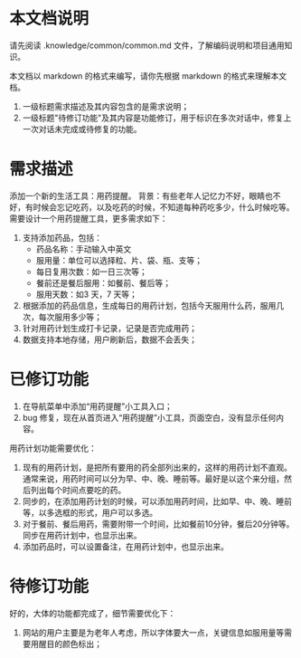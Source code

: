 # 本文档说明

请先阅读 .knowledge/common/common.md 文件，了解编码说明和项目通用知识。

本文档以 markdown 的格式来编写，请你先根据 markdown 的格式来理解本文档。

1. 一级标题需求描述及其内容包含的是需求说明；
2. 一级标题"待修订功能"及其内容是功能修订，用于标识在多次对话中，修复上一次对话未完成或待修复的功能。

# 需求描述
添加一个新的生活工具：用药提醒。
背景：有些老年人记忆力不好，眼睛也不好，有时候会忘记吃药，以及吃药的时候，不知道每种药吃多少，什么时候吃等。
需要设计一个用药提醒工具，更多需求如下：
1. 支持添加药品，包括：
    - 药品名称：手动输入中英文
    - 服用量：单位可以选择粒、片、袋、瓶、支等；
    - 每日复用次数：如一日三次等；
    - 餐前还是餐后服用：如餐前、餐后等；
    - 服用天数：如3 天，7 天等；
2. 根据添加的药品信息，生成每日的用药计划，包括今天服用什么药，服用几次，每次服用多少等；
3. 针对用药计划生成打卡记录，记录是否完成用药；
4. 数据支持本地存储，用户刷新后，数据不会丢失；

# 已修订功能


1. 在导航菜单中添加“用药提醒”小工具入口；
2. bug 修复，现在从首页进入“用药提醒”小工具，页面空白，没有显示任何内容。

用药计划功能需要优化：
1. 现有的用药计划，是把所有要用的药全部列出来的，这样的用药计划不直观。通常来说，用药时间可以分为早、中、晚、睡前等。最好是以这个来分组，然后列出每个时间点要吃的药。
2. 同步的，在添加用药计划的时候，可以添加用药时间，比如早、中、晚、睡前等，以多选框的形式，用户可以多选。
3. 对于餐前、餐后用药，需要附带一个时间，比如餐前10分钟，餐后20分钟等。同步在用药计划中，也显示出来。
4. 添加药品时，可以设置备注，在用药计划中，也显示出来。

# 待修订功能
好的，大体的功能都完成了，细节需要优化下：
1. 网站的用户主要是为老年人考虑，所以字体要大一点，关键信息如服用量等需要用醒目的颜色标出；

